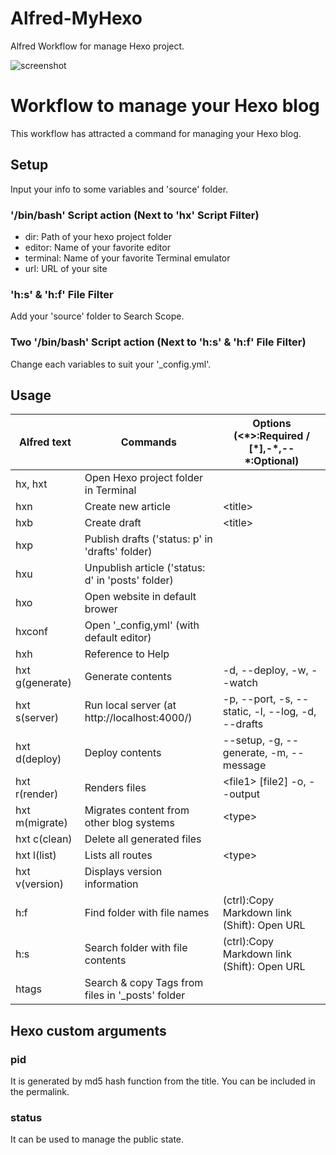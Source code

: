 Alfred-MyHexo
=============

Alfred Workflow for manage Hexo project.

![screenshot](http://cl.ly/YGYn/Image%202014-10-29%20at%209.42.47%20%E5%8D%88%E5%BE%8C.png)

# Workflow to manage your Hexo blog

This workflow has attracted a command for managing your Hexo blog.

## Setup
Input your info to some variables and 'source' folder.

### '/bin/bash' Script action (Next to 'hx' Script Filter)
* dir: Path of your hexo project folder
* editor: Name of your favorite editor
* terminal: Name of your favorite Terminal emulator
* url: URL of your site

### 'h:s' & 'h:f' File Filter
Add your 'source' folder to Search Scope.

### Two '/bin/bash' Script action (Next to 'h:s' & 'h:f' File Filter)
Change each variables to suit your '_config.yml'.

## Usage
| Alfred text     | Commands                                           | Options (&lt;\*&gt;:Required / [\*],-\*,--\*:Optional) |
| --------------- | -------------------------------------------------- | -------------------------------------------------      |
| hx, hxt         | Open Hexo project folder in Terminal               |                                                        |
| hxn             | Create new article                                 | &lt;title&gt;                                          |
| hxb             | Create draft                                       | &lt;title&gt;                                          |
| hxp             | Publish drafts  ('status: p'  in 'drafts'  folder) |                                                        |
| hxu             | Unpublish article  ('status: d' in 'posts' folder) |                                                        |
| hxo             | Open website in default brower                     |                                                        |
| hxconf          | Open '_config,yml'  (with default editor)          |                                                        |
| hxh             | Reference to Help                                  |                                                        |
| hxt g(generate) | Generate contents                                  | -d, --deploy, -w, --watch                              |
| hxt s(server)   | Run local server (at http://localhost:4000/)       | -p, --port, -s, --static, -l, --log, -d, --drafts      |
| hxt d(deploy)   | Deploy contents                                    | --setup, -g, --generate, -m, --message                 |
| hxt r(render)   | Renders files                                      | &lt;file1&gt; [file2] -o, --output                     |
| hxt m(migrate)  | Migrates content from other blog systems           | &lt;type&gt;                                           |
| hxt c(clean)    | Delete all generated files                         |                                                        |
| hxt l(list)     | Lists all routes                                   | &lt;type&gt;                                           |
| hxt v(version)  | Displays version information                       |                                                        |
| h:f             | Find folder with file names                        | (ctrl):Copy Markdown link (Shift): Open URL            |
| h:s             | Search folder with file contents                   | (ctrl):Copy Markdown link (Shift): Open URL            |
| htags           | Search & copy Tags from files in '_posts' folder   |                                                        |

## Hexo custom arguments
### pid
It is generated by md5 hash function from the title. You can be included in the permalink.

### status
It can be used to manage the public state.
